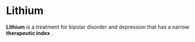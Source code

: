 ---
---
# Lithium

**Lithium** is a treatment for bipolar disorder and depression that has
a narrow **therapeutic index** .
